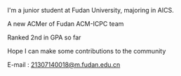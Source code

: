 I'm a junior student at Fudan University, majoring in AICS. 

A new ACMer of Fudan ACM-ICPC team

Ranked 2nd in GPA so far

Hope I can make some contributions to the community

E-mail : 21307140018@m.fudan.edu.cn 
